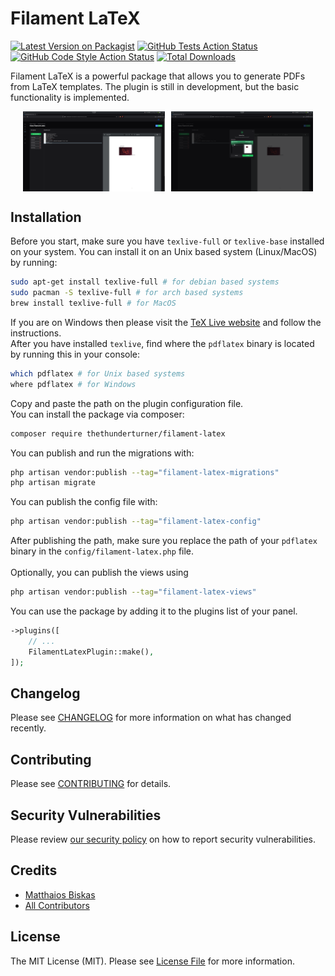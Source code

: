 # Filament LaTeX

[![Latest Version on Packagist](https://img.shields.io/packagist/v/thethunderturner/filament-latex.svg?style=flat-square)](https://packagist.org/packages/thethunderturner/filament-latex)
[![GitHub Tests Action Status](https://img.shields.io/github/actions/workflow/status/thethunderturner/filament-latex/run-tests.yml?branch=main&label=tests&style=flat-square)](https://github.com/thethunderturner/filament-latex/actions?query=workflow%3Arun-tests+branch%3Amain)
[![GitHub Code Style Action Status](https://img.shields.io/github/actions/workflow/status/thethunderturner/filament-latex/fix-php-code-styling.yml?branch=main&label=code%20style&style=flat-square)](https://github.com/thethunderturner/filament-latex/actions?query=workflow%3A"Fix+PHP+code+styling"+branch%3Amain)
[![Total Downloads](https://img.shields.io/packagist/dt/thethunderturner/filament-latex.svg?style=flat-square)](https://packagist.org/packages/thethunderturner/filament-latex)

Filament LaTeX is a powerful package that allows you to generate PDFs from LaTeX templates. The plugin is still in development, but the basic functionality is implemented.
<div style="display: flex; align-items: center; justify-content: center;">
    <img src="assets/filament-latex.png" alt="Filament LaTeX" style="margin-right: 10px; width: 45%;">
    <img src="assets/filament-latex-upload.png" alt="Filament LaTeX Upload" style="width: 45%;">
</div>

## Installation

Before you start, make sure you have `texlive-full` or `texlive-base` installed on your system. You can install it on an Unix based system (Linux/MacOS) by running:
```bash
sudo apt-get install texlive-full # for debian based systems
sudo pacman -S texlive-full # for arch based systems
brew install texlive-full # for MacOS
```
If you are on Windows then please visit the [TeX Live website](https://tug.org/texlive/windows.html) and follow the instructions. \
After you have installed `texlive`, find where the `pdflatex` binary is located by running this in your console:
```bash
which pdflatex # for Unix based systems
where pdflatex # for Windows
```
Copy and paste the path on the plugin configuration file. <br>
You can install the package via composer:
```bash
composer require thethunderturner/filament-latex
```

You can publish and run the migrations with:

```bash
php artisan vendor:publish --tag="filament-latex-migrations"
php artisan migrate
```

You can publish the config file with:

```bash
php artisan vendor:publish --tag="filament-latex-config"
```
After publishing the path, make sure you replace the path of your `pdflatex` binary in the `config/filament-latex.php` file. \
\
Optionally, you can publish the views using

```bash
php artisan vendor:publish --tag="filament-latex-views"
```

You can use the package by adding it to the plugins list of your panel.
```php
->plugins([
    // ...
    FilamentLatexPlugin::make(),
]);
```

## Changelog

Please see [CHANGELOG](CHANGELOG.md) for more information on what has changed recently.

## Contributing

Please see [CONTRIBUTING](.github/CONTRIBUTING.md) for details.

## Security Vulnerabilities

Please review [our security policy](../../security/policy) on how to report security vulnerabilities.

## Credits

- [Matthaios Biskas](https://github.com/thethunderturner)
- [All Contributors](../../contributors)

## License

The MIT License (MIT). Please see [License File](LICENSE.md) for more information.
